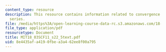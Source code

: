 ```yaml
---
content_type: resource
description: This resource contains information related to convergence of fourier
  series.
file: /media/https%3A/open-learning-course-data-rc.s3.amazonaws.com/18-03sc-differential-equations-fall-2011/8e4435afa4190fbea3a462ee8f00a795_MIT18_03SCF11_s22_5text.pdf
file_type: application/pdf
resourcetype: Document
title: MIT18_03SCF11_s22_5text.pdf
uid: 8e4435af-a419-0fbe-a3a4-62ee8f00a795
---
```


